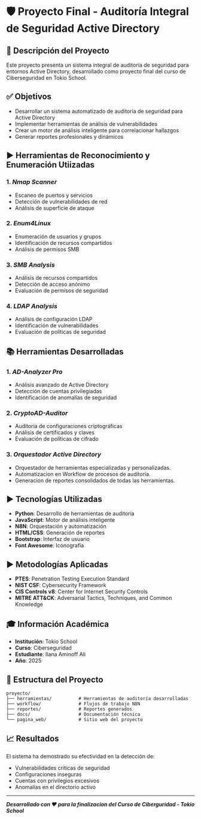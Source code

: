 # 🛡️ Proyecto Final - Auditoría Integral de Seguridad Active Directory

## 📜 Descripción del Proyecto

Este proyecto presenta un sistema integral de auditoría de seguridad para entornos Active Directory, desarrollado como proyecto final del curso de Ciberseguridad en Tokio School.

##  ✅ Objetivos

- Desarrollar un sistema automatizado de auditoría de seguridad para Active Directory
- Implementar herramientas de análisis de vulnerabilidades
- Crear un motor de análisis inteligente para correlacionar hallazgos
- Generar reportes profesionales y dinámicos

##  ▶️ Herramientas de Reconocimiento y Enumeración Utiizadas

### 1. ***Nmap Scanner***
- Escaneo de puertos y servicios
- Detección de vulnerabilidades de red
- Análisis de superficie de ataque

### 2. ***Enum4Linux***
- Enumeración de usuarios y grupos
- Identificación de recursos compartidos
- Análisis de permisos SMB

### 3. ***SMB Analysis***
- Análisis de recursos compartidos
- Detección de acceso anónimo
- Evaluación de permisos de seguridad

### 4. ***LDAP Analysis***
- Análisis de configuración LDAP
- Identificación de vulnerabilidades
- Evaluación de políticas de seguridad

##  📚 Herramientas Desarrolladas

### 1. ***AD-Analyzer Pro***
- Análisis avanzado de Active Directory
- Detección de cuentas privilegiadas
- Identificación de anomalías de seguridad

### 2. ***CryptoAD-Auditor***
- Auditoría de configuraciones criptográficas
- Análisis de certificados y claves
- Evaluación de políticas de cifrado

### 3. ***Orquestador Active Directory***
- Orquestador de herramientas especializadas y personalizadas.
- Automatizacion en Workflow de procesos de auditoria.
- Generacion de reportes consolidados de todas las herramientas.

##  ▶️ Tecnologías Utilizadas

- **Python**: Desarrollo de herramientas de auditoría
- **JavaScript**: Motor de análisis inteligente
- **N8N**: Orquestación y automatización
- **HTML/CSS**: Generación de reportes
- **Bootstrap**: Interfaz de usuario
- **Font Awesome**: Iconografía

## ▶️  Metodologías Aplicadas

- **PTES**: Penetration Testing Execution Standard
- **NIST CSF**: Cybersecurity Framework
- **CIS Controls v8**: Center for Internet Security Controls
- **MITRE ATT&CK**: Adversarial Tactics, Techniques, and Common Knowledge

## 🎓 Información Académica

- **Institución**: Tokio School
- **Curso**: Ciberseguridad
- **Estudiante**: Ilana Aminoff Ali
- **Año**: 2025

## 📁 Estructura del Proyecto

```
proyecto/
├── herramientas/          # Herramientas de auditoría desarrolladas
├── workflow/              # Flujos de trabajo N8N
├── reportes/              # Reportes generados
├── docs/                  # Documentación técnica
└── pagina_web/            # Sitio web del proyecto
```

## 📈 Resultados

El sistema ha demostrado su efectividad en la detección de:
- Vulnerabilidades críticas de seguridad
- Configuraciones inseguras
- Cuentas con privilegios excesivos
- Anomalías en el directorio activo


---

***Desarrollado con ❤️ para la finalizacion del Curso de Ciberguridad - Tokio School***
